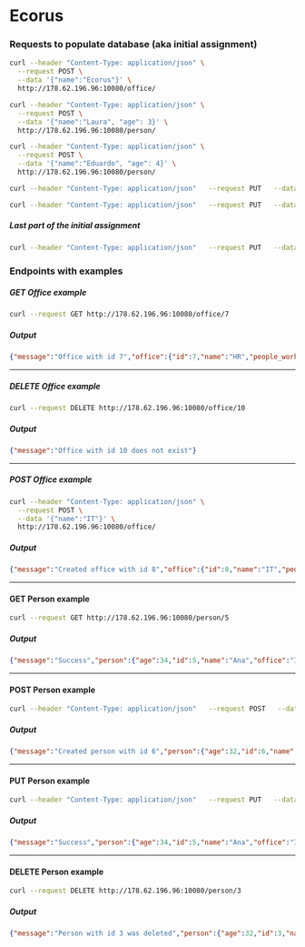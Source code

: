 # Ecorus

### Requests to populate database (aka initial assignment)
```bash
curl --header "Content-Type: application/json" \
  --request POST \
  --data '{"name":"Ecorus"}' \
  http://178.62.196.96:10080/office/
```
```bash
curl --header "Content-Type: application/json" \
  --request POST \
  --data '{"name":"Laura", "age": 3}' \
  http://178.62.196.96:10080/person/
```
```bash
curl --header "Content-Type: application/json" \
  --request POST \
  --data '{"name":"Eduardo", "age": 4}' \
  http://178.62.196.96:10080/person/
```
```bash
curl --header "Content-Type: application/json"   --request PUT   --data '{"office_id": 1, "person_id": 1}'   http://178.62.196.96:10080/office/add_employee
```
```bash
curl --header "Content-Type: application/json"   --request PUT   --data '{"office_id": 1, "person_id": 2}'   http://178.62.196.96:10080/office/add_employee
```
##### Last part of the initial assignment
```bash
curl --header "Content-Type: application/json"   --request PUT   --data '{"office_id": 1, "person_id": 2}'   http://178.62.196.96:10080/office/remove_employee
```

### Endpoints with examples
##### GET Office example
```bash
curl --request GET http://178.62.196.96:10080/office/7
```
##### Output
```json
{"message":"Office with id 7","office":{"id":7,"name":"HR","people_working":[]}}
```
---
##### DELETE Office example
```bash
curl --request DELETE http://178.62.196.96:10080/office/10
```
##### Output
```json
{"message":"Office with id 10 does not exist"}
```
---
##### POST Office example
```bash
curl --header "Content-Type: application/json" \
  --request POST \
  --data '{"name":"IT"}' \
  http://178.62.196.96:10080/office/
```
##### Output
```json
{"message":"Created office with id 8","office":{"id":8,"name":"IT","people_working":[]}}
```
---
#### GET Person example
```bash
curl --request GET http://178.62.196.96:10080/person/5
```
##### Output
```json
{"message":"Success","person":{"age":34,"id":5,"name":"Ana","office":"IT","office_id":8}}
```
---
#### POST Person example
```bash
curl --header "Content-Type: application/json"   --request POST   --data '{"name":"Laura", "age": 32, "office_id": 80}'   http://178.62.196.96:10080/person/
```
##### Output
```json
{"message":"Created person with id 6","person":{"age":32,"id":6,"name":"Laura"}}
```
---
#### PUT Person example
```bash
curl --header "Content-Type: application/json"   --request PUT   --data '{"name": "Ana", "age": true}'   http://178.62.196.96:10080/person/5
```
##### Output
```json
{"message":"Success","person":{"age":34,"id":5,"name":"Ana","office":"IT","office_id":8}}
```
---
#### DELETE Person example
```bash
curl --request DELETE http://178.62.196.96:10080/person/3 
```
##### Output
```json
{"message":"Person with id 3 was deleted","person":{"age":32,"id":3,"name":"Laura","office":null,"office_id":null}}
```